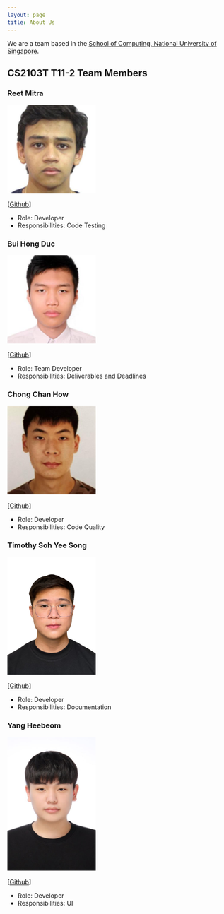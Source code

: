```yaml
---
layout: page
title: About Us
---
```


We are a team based in the [School of Computing, National University of Singapore](https://www.comp.nus.edu.sg).

## CS2103T T11-2 Team Members

### Reet Mitra

<img src="images/reetmitra.png" width="200px">

[[Github](https://github.com/reetmitra)]

* Role: Developer
* Responsibilities: Code Testing

### Bui Hong Duc

<img src="images/e0735389.png" width="200px">

[[Github](https://github.com/E0735389)]

* Role: Team Developer
* Responsibilities: Deliverables and Deadlines

### Chong Chan How

<img src="images/chillinrage.png" width="200px">

[[Github](https://github.com/ChillinRage)]

* Role: Developer
* Responsibilities: Code Quality

### Timothy Soh Yee Song

<img src="images/largecrowd.png" width="200px">

[[Github](https://github.com/LargeCrowd)]

* Role: Developer
* Responsibilities: Documentation

### Yang Heebeom

<img src="images/hibeom0929.png" width="200px">

[[Github](https://github.com/Hibeom0929)]

* Role: Developer
* Responsibilities: UI
